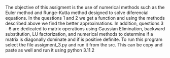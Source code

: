 The objective of this assigment is the use of numerical methods such as the Euler method and Runge-Kutta method designed to solve diferencial equations. In the questions 1 and 2 we get a function and using the methods described above we find the better approximations. In addition, questions 3 - 6 are dedicated to matrix operations using Gaussian Elimination, backward substitution, LU factorization, and numerical methods to determine if a matrix is diagonally dominate and if is positive definite. To run this program select the file assigment_3.py and run it from the src. This can be copy and paste as well and run it using python 3.11.2
